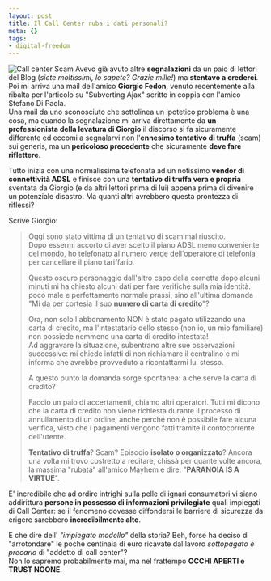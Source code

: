 ```yaml
--- 
layout: post
title: Il Call Center ruba i dati personali?
meta: {}
tags: 
- digital-freedom
---
```

![Call center Scam](/download/20060107_scam.jpg) Avevo già avuto altre **segnalazioni** da un paio di lettori del Blog (*siete moltissimi, lo sapete? Grazie mille!*) ma **stentavo a crederci**.  
Poi mi arriva una mail dell'amico **Giorgio Fedon**, venuto recentemente alla ribalta per l'articolo su "Subverting Ajax" scritto in coppia con l'amico Stefano Di Paola.  
Una mail da uno sconosciuto che sottolinea un ipotetico problema è una cosa, ma quando la segnalazione mi arriva direttamente da **un professionista della levatura di Giorgio** il discorso si fa sicuramente differente ed eccomi a segnalarvi non l'**ennesimo tentativo di truffa** (scam) sui generis, ma un **pericoloso precedente** che sicuramente **deve fare riflettere**.  
  
Tutto inizia con una normalissima telefonata ad un notissimo **vendor di connettività ADSL** e finisce con una **tentativo di truffa vera e propria** sventata da Giorgio (e da altri lettori prima di lui) appena prima di divenire un potenziale disastro. Ma quanti altri avrebbero questa prontezza di riflessi?  
   
Scrive Giorgio:
> Oggi sono stato vittima di un tentativo di scam mal riuscito.   
> Dopo essermi accorto di aver scelto il piano ADSL meno conveniente del mondo, ho telefonato al numero verde dell'operatore di telefonia per cancellare il piano tariffario.  
>  
> Questo oscuro personaggio dall'altro capo della cornetta dopo alcuni minuti mi ha chiesto alcuni dati per fare verifiche sulla mia identità. poco male e perfettamente normale prassi, sino all'ultima domanda "Mi da per cortesia il suo **numero di carta di credito**"?  
>   
> Ora, non solo l'abbonamento NON è stato pagato utilizzando una carta di credito, ma l'intestatario dello stesso (non io, un mio familiare) non possiede nemmeno una carta di credito intestata!    
> Ad aggravare la situazione, subentrano altre sue osservazioni successive: mi chiede infatti di non richiamare il centralino e mi informa che avrebbe provveduto a ricontattarmi lui stesso.  
> 
> A questo punto la domanda sorge spontanea: a che serve la carta di credito?  
>  
> Faccio un paio di accertamenti, chiamo altri operatori. Tutti mi dicono che la carta di credito non viene richiesta durante il processo di annullamento di un ordine, anche perché non è possibile fare alcuna verifica, visto che i pagamenti vengono fatti tramite il contocorrente dell'utente.  
>  
> **Tentativo di truffa**? Scam? Episodio **isolato o organizzato**?
Ancora una volta mi trovo costretto a recitare, chissà per quante volte ancora, la massima "rubata" all'amico Mayhem e dire: "**PARANOIA IS A VIRTUE**".  
  
E' incredibile che ad ordire intrighi sulla pelle di ignari consumatori vi siano addirittura **persone in possesso di informazioni privilegiate** quali impiegati di Call Center: se il fenomeno dovesse diffondersi le barriere di sicurezza da erigere sarebbero **incredibilmente alte**.  
  
E che dire dell' *"impiegato modello"* della storia? Beh, forse ha deciso di "arrotondare" le poche centinaia di euro ricavate dal lavoro *sottopagato e precario* di "addetto di call center"?  
Non lo sapremo probabilmente mai, ma nel frattempo **OCCHI APERTI e TRUST NOONE**. 
